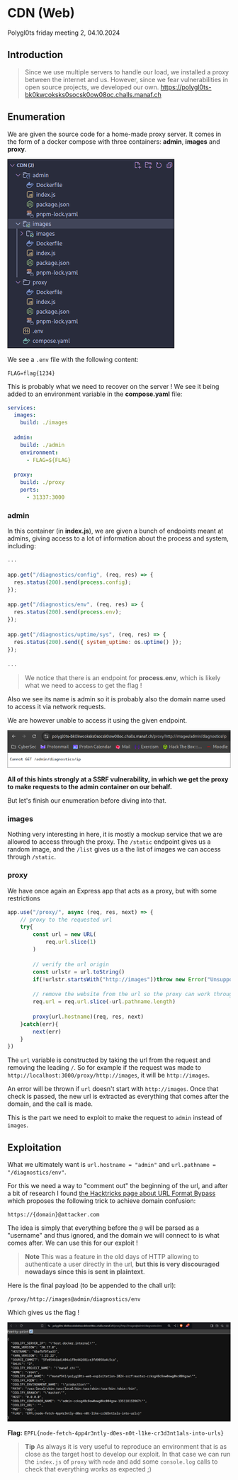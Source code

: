 # CDN (Web)
Polygl0ts friday meeting 2, 04.10.2024
## Introduction
> Since we use multiple servers to handle our load, we installed a proxy between the internet and us. However, since we fear vulnerabilities in open source projects, we developed our own.
> https://polygl0ts-bk0kwcoksks0socsk0ow08oc.challs.manaf.ch

## Enumeration 

We are given the source code for a home-made proxy server.
It comes in the form of a docker compose with three containers: **admin**, **images** and **proxy**.

![alt text](image.png)

We see a `.env` file with the following content:
``` env
FLAG=flag{1234}
```
This is probably what we need to recover on the server !
We see it being added to an environment variable in the **compose.yaml** file:

``` yaml
services:
  images:
    build: ./images

  admin:
    build: ./admin
    environment:
      - FLAG=${FLAG}

  proxy:
    build: ./proxy
    ports:
      - 31337:3000
```

### admin
In this container (in **index.js**), we are given a bunch of endpoints meant at admins, giving access to a lot of information about the process and system, including:

``` js
...

app.get("/diagnostics/config", (req, res) => {
  res.status(200).send(process.config);
});

app.get("/diagnostics/env", (req, res) => {
  res.status(200).send(process.env);
});

app.get("/diagnostics/uptime/sys", (req, res) => {
  res.status(200).send({ system_uptime: os.uptime() });
});

...
```

>We notice that there is an endpoint for **process.env**, which is likely what we need to access to get the flag !

Also we see its name is admin so it is probably also the domain name used to access it via network requests. 

We are however unable to access it using the given endpoint.

![alt text](image-2.png)

**All of this hints strongly at a SSRF vulnerability, in which we get the proxy to make requests to the admin container on our behalf.**

But let's finish our enumeration before diving into that.

### images
Nothing very interesting in here, it is mostly a mockup service that we are allowed to access through the proxy.
The `/static` endpoint gives us a random image, and the `/list` gives us a the list of images we can access through `/static`.

### proxy
We have once again an Express app that acts as a proxy, but with some restrictions
``` js
app.use("/proxy/", async (req, res, next) => {
    // proxy to the requested url
    try{
        const url = new URL(
            req.url.slice(1)
        )
        
        // verify the url origin
        const urlstr = url.toString()
        if(!urlstr.startsWith("http://images"))throw new Error("Unsupported url origin")
        
        // remove the website from the url so the proxy can work through that
        req.url = req.url.slice(-url.pathname.length)

        proxy(url.hostname)(req, res, next)
    }catch(err){
        next(err)
    }
})
```

The `url` variable is constructed by taking the url from the request and removing the leading `/`. So for example if the request was made to `http://localhost:3000/proxy/http://images`, it will be `http://images`.

An error will be thrown if `url` doesn't start with `http://images`. Once that check is passed, the new url is extracted as everything that comes after the domain, and the call is made.

This is the part we need to exploit to make the request to `admin` instead of `images`.

## Exploitation

What we ultimately want is `url.hostname = "admin"` and `url.pathname = "/diagnostics/env"`.

For this we need a way to "comment out" the beginning of the url, and after a bit of research I found [the Hacktricks page about URL Format Bypass](https://book.hacktricks.xyz/pentesting-web/ssrf-server-side-request-forgery/url-format-bypass) which proposes the following trick to achieve domain confusion:

```
https://{domain}@attacker.com
```

The idea is simply that everything before the `@` will be parsed as a "username" and thus ignored, and the domain we will connect to is what comes after. We can use this for our exploit !

> **Note** This was a feature in the old days of HTTP allowing to authenticate a user directly in the url, **but this is very discouraged nowadays since this is sent in plaintext**.

Here is the final payload (to be appended to the chall url):

```
/proxy/http://images@admin/diagnostics/env
```

Which gives us the flag ! 

![alt text](image-4.png)

**Flag:** `EPFL{node-fetch-4pp4r3ntly-d0es-n0t-l1ke-cr3d3nt1als-into-urls}`

> **Tip** As always it is very useful to reproduce an environment that is as close as the target host to develop our exploit. In that case we can run the `index.js` of `proxy` with `node` and add some `console.log` calls to check that everything works as expected ;)
